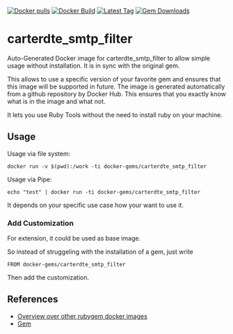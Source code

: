 [![Docker pulls](https://img.shields.io/docker/pulls/rubygem/carterdte_smtp_filter.svg)](https://hub.docker.com/r/rubygem/carterdte_smtp_filter/)
[![Docker Build](https://img.shields.io/docker/automated/rubygem/carterdte_smtp_filter.svg)](https://hub.docker.com/r/rubygem/carterdte_smtp_filter/)
[![Latest Tag](https://img.shields.io/github/tag/docker-rubygem/carterdte_smtp_filter.svg)](https://hub.docker.com/r/rubygem/carterdte_smtp_filter/)
[![Gem Downloads](https://img.shields.io/gem/dt/carterdte_smtp_filter.svg)](https://rubygems.org/gems/carterdte_smtp_filter/)
# carterdte_smtp_filter

Auto-Generated Docker image for carterdte_smtp_filter to allow simple usage without installation.
It is in sync with the original gem.

This allows to use a specific version of your favorite gem and ensures that this image will be supported in future.
The image is generated automatically from a github repository by Docker Hub.
This ensures that you exactly know what is in the image and what not.

It lets you use Ruby Tools without the need to install ruby on your machine.

## Usage

Usage via file system:

`docker run -v $(pwd):/work -ti docker-gems/carterdte_smtp_filter`

Usage via Pipe:

`echo "test" | docker run -ti docker-gems/carterdte_smtp_filter`

It depends on your specific use case how your want to use it.

### Add Customization

For extension, it could be used as base image.

So instead of struggeling with the installation of a gem, just write

`FROM docker-gems/carterdte_smtp_filter`

Then add the customization.

## References

 - [Overview over other rubygem docker images](https://github.com/thinkbot/docker-rubygem)
 - [Gem](https://rubygems.org/gems/carterdte_smtp_filter/)
